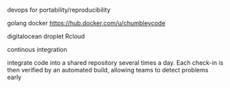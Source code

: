 devops for portability/reproducibility

golang
docker
https://hub.docker.com/u/chumbleycode

digitalocean droplet
Rcloud

continous integration

integrate code into a shared repository several times a day. Each check-in is then verified by an automated build, allowing teams to detect problems early
